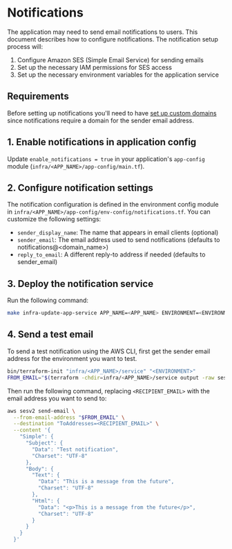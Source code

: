 # Notifications

The application may need to send email notifications to users. This document describes how to configure notifications. The notification setup process will:

1. Configure Amazon SES (Simple Email Service) for sending emails
2. Set up the necessary IAM permissions for SES access
3. Set up the necessary environment variables for the application service

## Requirements

Before setting up notifications you'll need to have [set up custom domains](/docs/infra/custom-domains.md) since notifications require a domain for the sender email address.

## 1. Enable notifications in application config

Update `enable_notifications = true` in your application's `app-config` module (`infra/<APP_NAME>/app-config/main.tf`).

## 2. Configure notification settings

The notification configuration is defined in the environment config module in `infra/<APP_NAME>/app-config/env-config/notifications.tf`. You can customize the following settings:

- `sender_display_name`: The name that appears in email clients (optional)
- `sender_email`: The email address used to send notifications (defaults to notifications@<domain_name>)
- `reply_to_email`: A different reply-to address if needed (defaults to sender_email)

## 3. Deploy the notification service

Run the following command:

```bash
make infra-update-app-service APP_NAME=<APP_NAME> ENVIRONMENT=<ENVIRONMENT>
```

## 4. Send a test email

To send a test notification using the AWS CLI, first get the sender email address for the environment you want to test.

```bash
bin/terraform-init "infra/<APP_NAME>/service" "<ENVIRONMENT>"
FROM_EMAIL="$(terraform -chdir=infra/<APP_NAME>/service output -raw ses_from_email)"
```

Then run the following command, replacing `<RECIPIENT_EMAIL>` with the email address you want to send to:

```bash
aws sesv2 send-email \
  --from-email-address "$FROM_EMAIL" \
  --destination "ToAddresses=<RECIPIENT_EMAIL>" \
  --content '{
    "Simple": {
      "Subject": {
        "Data": "Test notification",
        "Charset": "UTF-8"
      },
      "Body": {
        "Text": {
          "Data": "This is a message from the future",
          "Charset": "UTF-8"
        },
        "Html": {
          "Data": "<p>This is a message from the future</p>",
          "Charset": "UTF-8"
        }
      }
    }
  }'
```
